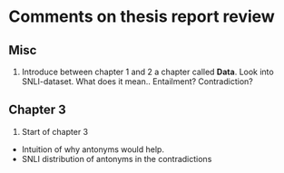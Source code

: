 # Comments on thesis report review

## Misc
1. Introduce between chapter 1 and 2 a chapter called **Data**. Look into SNLI-dataset. What does it mean.. Entailment? Contradiction?


## Chapter 3
1. Start of chapter 3
 - Intuition of why antonyms would help.
 - SNLI distribution of antonyms in the contradictions
 
